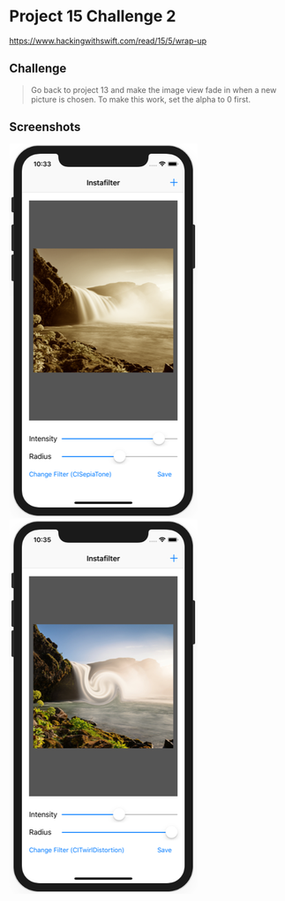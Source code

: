 # Project 15 Challenge 2

https://www.hackingwithswift.com/read/15/5/wrap-up

## Challenge

>Go back to project 13 and make the image view fade in when a new picture is chosen. To make this work, set the alpha to 0 first.

## Screenshots

![screenshot1](screenshots/screen01.png)
![screenshot2](screenshots/screen02.png)
